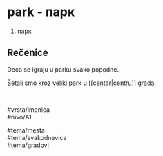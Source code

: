 # park - парк

1. парк  

## Rečenice

Deca se igraju u parku svako popodne.  

Šetali smo kroz veliki park u [[centar|centru]] grada.

<br>

#vrsta/imenica  
#nivo/A1  

#tema/mesta  
#tema/svakodnevica  
#tema/gradovi  
